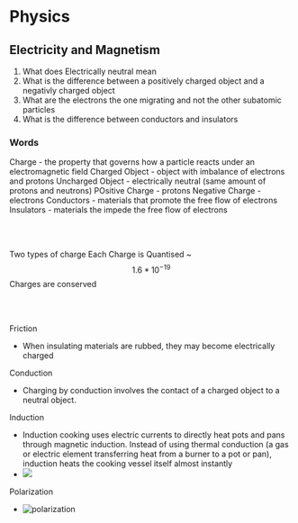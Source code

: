 # Physics 

## Electricity and Magnetism


1. What does Electrically neutral mean
2. What is the difference between a positively charged object and a negativly charged object
3. What are the electrons the one migrating and not the other subatomic particles
4. What is the difference between conductors and insulators


### Words
Charge - the property that governs how a particle reacts under an electromagnetic field
Charged Object - object with imbalance of electrons and protons
Uncharged Object - electrically neutral (same amount of protons and neutrons)
POsitive Charge - protons
Negative Charge - electrons
Conductors - materials that promote the free flow of electrons
Insulators - materials the impede the free flow of electrons


<br/><br/>

Two types of charge
Each Charge is Quantised ~ $$1.6*10^{-19}$$
Charges are conserved


<br/><br/>

Friction 
- When insulating materials are rubbed, they may become electrically charged

Conduction 
- Charging by conduction involves the contact of a charged object to a neutral object.

Induction 
-   Induction cooking uses electric currents to directly heat pots and pans through magnetic induction. Instead of using thermal conduction (a gas or electric element transferring heat from a burner to a pot or pan), induction heats the cooking vessel itself almost instantly
-   ![](https://lh4.googleusercontent.com/7jr-VhSdm1UxuZCxFmF_P9plxBiQSUCujzW_txtHhYRxIBb1E_0psPTkskvcAanrQgvdTQ2zEu5-IzQb84yHN3_2M4gT4bgU9nQKP9mXBud6dJvrHL2wsrnQVemJYeOynEo4VROB)

Polarization 
 - ![polarization](https://lh6.googleusercontent.com/f6q9vsYsi_ySq78oLlnOcy_7KDZGK4phts2uqmbOOVQA5xFcDsIurr3fa5tqkMf0TnUbrKKX_DdE9Fo1eWS-oFYOYRP4c8-0rQv3WNdt00Z10GRbSh2nzcZlpUWXmvvTOgKHyyKO)